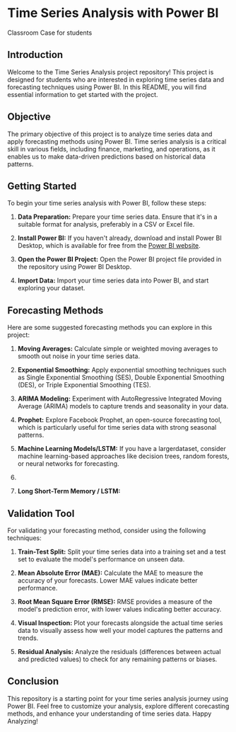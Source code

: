 # **Time Series Analysis with Power BI**
Classroom Case for students

## Introduction
Welcome to the Time Series Analysis project repository! This project is designed for students who are interested in exploring time series data and forecasting techniques using Power BI. In this README, you will find essential information to get started with the project.

## Objective
The primary objective of this project is to analyze time series data and apply forecasting methods using Power BI. Time series analysis is a critical skill in various fields, including finance, marketing, and operations, as it enables us to make data-driven predictions based on historical data patterns.

## Getting Started
To begin your time series analysis with Power BI, follow these steps:

1. **Data Preparation:** Prepare your time series data. Ensure that it's in a suitable format for analysis, preferably in a CSV or Excel file.

2. **Install Power BI:** If you haven't already, download and install Power BI Desktop, which is available for free from the [Power BI website](https://powerbi.microsoft.com/).

3. **Open the Power BI Project:** Open the Power BI project file provided in the repository using Power BI Desktop.

4. **Import Data:** Import your time series data into Power BI, and start exploring your dataset.

## Forecasting Methods
Here are some suggested forecasting methods you can explore in this project:

1. **Moving Averages:** Calculate simple or weighted moving averages to smooth out noise in your time series data.

2. **Exponential Smoothing:** Apply exponential smoothing techniques such as Single Exponential Smoothing (SES), Double Exponential Smoothing (DES), or Triple Exponential Smoothing (TES).

3. **ARIMA Modeling:** Experiment with AutoRegressive Integrated Moving Average (ARIMA) models to capture trends and seasonality in your data.

4. **Prophet:** Explore Facebook Prophet, an open-source forecasting tool, which is particularly useful for time series data with strong seasonal patterns.

5. **Machine Learning Models/LSTM:** If you have a largerdataset, consider machine learning-based approaches like decision trees, random forests, or neural networks for forecasting.
6. 
7. **Long Short-Term Memory / LSTM:** 

## Validation Tool
For validating your forecasting method, consider using the following techniques:

1. **Train-Test Split:** Split your time series data into a training set and a test set to evaluate the model's performance on unseen data.

2. **Mean Absolute Error (MAE):** Calculate the MAE to measure the accuracy of your forecasts. Lower MAE values indicate better performance.

3. **Root Mean Square Error (RMSE):** RMSE provides a measure of the model's prediction error, with lower values indicating better accuracy.

4. **Visual Inspection:** Plot your forecasts alongside the actual time series data to visually assess how well your model captures the patterns and trends.

5. **Residual Analysis:** Analyze the residuals (differences between actual and predicted values) to check for any remaining patterns or biases.

## Conclusion
This repository is a starting point for your time series analysis journey using Power BI. Feel free to customize your analysis, explore different corecasting methods, and enhance your understanding of time series data. Happy Analyzing!





